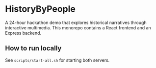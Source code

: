 # HistoryByPeople

A 24-hour hackathon demo that explores historical narratives through interactive multimedia. This monorepo contains a React frontend and an Express backend.

## How to run locally

See `scripts/start-all.sh` for starting both servers.
